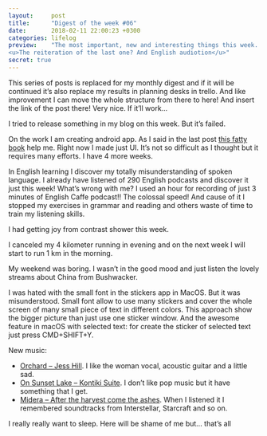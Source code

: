 ```yaml
---
layout:     post
title:      "Digest of the week #06"
date:       2018-02-11 22:00:23 +0300
categories: lifelog
preview:    "The most important, new and interesting things this week. 
<u>The reiteration of the last one? And English audiotion</u>"
secret: true
---
```


This series of posts is replaced for my monthly digest and if it will be continued it’s also replace my results in planning desks in trello. And like improvement I can move the whole structure from there to here! And insert the link of the post there! Very nice. If it’ll work…

I tried to release something in my blog on this week. But it’s failed. 

On the work I am creating android app. As I said in the last post [this fatty book](https://www.amazon.com/Busy-Coders-Guide-Android-Development/dp/0981678009) help me. Right now I made just UI. It’s not so difficult as I thought but it requires many efforts. I have 4 more weeks. 

In English learning I discover my totally misunderstanding of spoken language. I already have listened of 290 English podcasts and discover it just this week! What’s wrong with me? I used an hour for recording of just 3 minutes of English Caffe podcast!! The colossal speed! And cause of it I stopped my exercises in grammar and reading and others waste of time to train my listening skills. 


I had getting joy from contrast shower this week. 

I canceled my 4 kilometer running in evening and on the next week I will start to run 1 km in the morning. 

My weekend was boring. I wasn’t in the good mood and just listen the lovely streams about China from Bushwacker. 

I was hated with the small font in the stickers app in MacOS. But it was misunderstood. Small font allow to use many stickers and cover the whole screen of many small piece of text in different colors. This approach show the bigger picture than just use one sticker window. And the awesome feature in macOS with selected text: for create the sticker of selected text just press CMD+SHIFT+Y.

New music:

- [Orchard – Jess Hill](https://jesshill.bandcamp.com/album/orchard). I like the woman vocal, acoustic guitar  and a little sad.
- [On Sunset Lake – Kontiki Suite](https://kontikisuite.bandcamp.com/album/on-sunset-lake). I don’t like pop music but it have something that I get.
- [Midera – After the harvest come the ashes](https://midera.bandcamp.com/album/after-the-harvest-come-the-ashes). When I listened it I remembered soundtracks from Interstellar, Starcraft and so on. 

I really really want to sleep. Here will be shame of me but… that’s all 

